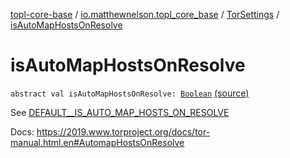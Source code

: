 [topl-core-base](../../index.md) / [io.matthewnelson.topl_core_base](../index.md) / [TorSettings](index.md) / [isAutoMapHostsOnResolve](./is-auto-map-hosts-on-resolve.md)

# isAutoMapHostsOnResolve

`abstract val isAutoMapHostsOnResolve: `[`Boolean`](https://kotlinlang.org/api/latest/jvm/stdlib/kotlin/-boolean/index.html) [(source)](https://github.com/05nelsonm/TorOnionProxyLibrary-Android/blob/master/topl-core-base/src/main/java/io/matthewnelson/topl_core_base/TorSettings.kt#L349)

See [DEFAULT__IS_AUTO_MAP_HOSTS_ON_RESOLVE](-d-e-f-a-u-l-t__-i-s_-a-u-t-o_-m-a-p_-h-o-s-t-s_-o-n_-r-e-s-o-l-v-e.md)

Docs: https://2019.www.torproject.org/docs/tor-manual.html.en#AutomapHostsOnResolve

